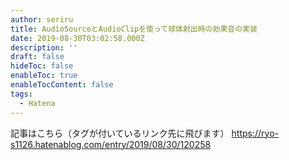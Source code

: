 ```yaml
---
author: seriru
title: AudioSourceとAudioClipを使って球体射出時の効果音の実装
date: 2019-08-30T03:02:58.000Z
description: ''
draft: false
hideToc: false
enableToc: true
enableTocContent: false
tags:
  - Hatena
---
```


記事はこちら（タグが付いているリンク先に飛びます）
https://ryo-s1126.hatenablog.com/entry/2019/08/30/120258
